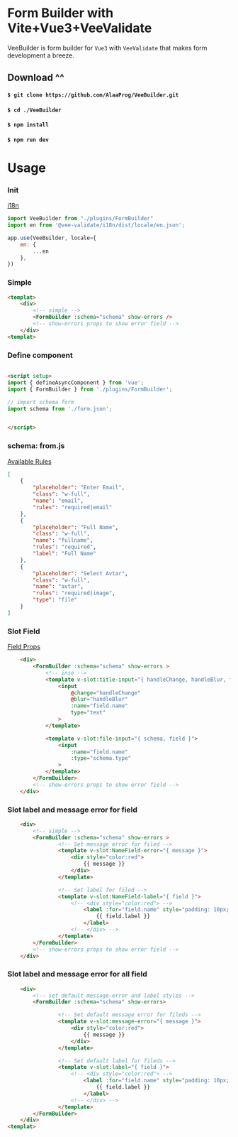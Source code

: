 # Form Builder with Vite+Vue3+VeeValidate
VeeBuilder is form builder for `Vue3` with `VeeValidate`  that makes form development a breeze.

## Download ^^
#### `$ git clone https://github.com/AlaaProg/VeeBuilder.git `
#### `$ cd ./VeeBuilder `
#### `$ npm install` 
#### `$ npm run dev` 

# Usage

### Init 
[i18n](https://vee-validate.logaretm.com/v4/guide/i18n#using-vee-validatei18n)
```js
import VeeBuilder from "./plugins/FormBuilder"
import en from '@vee-validate/i18n/dist/locale/en.json';

app.use(VeeBuilder, locale={
    en: {
        ...en 
    },
})

```

### Simple
```html  
<templat>
    <div> 
        <!-- simple -->
        <FormBuilder :schema="schema" show-errors />
        <!-- show-errors props to show error field -->
    </div>
<templat>
```

### Define component
```html

<script setup>
import { defineAsyncComponent } from 'vue';
import { FormBuilder } from './plugins/FormBuilder';

// import schema form
import schema from './form.json';


</script>
```


### schema: from.js 

[Available Rules](https://vee-validate.logaretm.com/v4/guide/global-validators#available-rules)

```json 
[
    {
        "placeholder": "Enter Email",
        "class": "w-full",
        "name": "email",
        "rules": "required|email"
    },
    {
        "placeholder": "Full Name",
        "class": "w-full",
        "name": "fullname",
        "rules": "required",
        "label": "Full Name"
    },
    {
        "placeholder": "Select Avtar",
        "class": "w-full",
        "name": "avtar",
        "rules": "required|image",
        "type": "file" 
    }
]
```

### Slot Field
[Field Props](https://vee-validate.logaretm.com/v4/api/field#props)
```html
    <div> 
        <FormBuilder :schema="schema" show-errors >
            <!-- inse -->
            <template v-slot:title-input="{ handleChange, handleBlur, field }">
                <input 
                    @change="handleChange"
                    @blur="handleBlur"
                    :name="field.name" 
                    type="text"
                >
            </template>

            <template v-slot:file-input="{ schema, field }">
                <input 
                    :name="field.name" 
                    :type="schema.type"
                >
            </template>
        </FormBuilder>
        <!-- show-errors props to show error field -->
    </div>
```


### Slot label and message error for field
```html
    <div> 
        <!-- simple -->
        <FormBuilder :schema="schema" show-errors >
                <!-- Set message error for filed -->
                <template v-slot:NameField-error="{ message }">
                    <div style="color:red">
                        {{ message }}
                    </div>
                </template>

                <!-- Set label for filed -->
                <template v-slot:NameField-label="{ field }">
                    <!-- <div style="color:red"> -->
                        <label :for="field.name" style="padding: 10px; color: rgb(37, 37, 37);">
                            {{ field.label }}
                        </label>
                    <!-- </div> -->
                </template>
        </FormBuilder>
        <!-- show-errors props to show error field -->
    </div>
```

### Slot label and message error for all field
```html
    <div> 
        <!-- set default message-error and label styles -->
        <FormBuilder :schema="schema" show-errors>

                <!-- Set default message error for fileds -->
                <template v-slot:message-error="{ message }">
                    <div style="color:red">
                        {{ message }}
                    </div>
                </template>

                <!-- Set default label for fileds -->
                <template v-slot:label="{ field }">
                    <!-- <div style="color:red"> -->
                        <label :for="field.name" style="padding: 10px; color: rgb(37, 37, 37);">
                            {{ field.label }}
                        </label>
                    <!-- </div> -->
                </template>
        </FormBuilder>
    </div>
<templat>
```